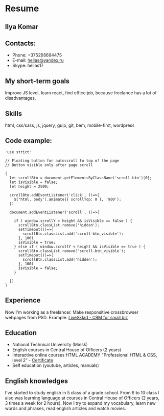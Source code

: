 # Resume

## Ilya Komar

## Contacts:
- Phone: +375296664475
- E-mail: helias@yandex.ru
- Skype: helias17

## My short-term goals
Improve JS level, learn react, find office job, because freelance has a lot of disadvantages.

## Skills
html, css/sass,  js, jquery, gulp, git, bem, mobile-first, wordpress

## Code example:
```
'use strict'

// Floating button for autoscroll to top of the page
// Button visible only after page scroll

{
  let scrollBtn = document.getElementsByClassName('scroll-btn')[0];
  let isVisible = false;
  let height = 2500;

  scrollBtn.addEventListener('click', ()=>{
    $('html, body').animate({ scrollTop: 0 }, '900');
  })

  document.addEventListener('scroll', ()=>{

    if ( window.scrollY > height && isVisible == false ) {
      scrollBtn.classList.remove('hidden');
      setTimeout(()=>{
        scrollBtn.classList.add('scroll-btn_visible');
      }, 100)
      isVisible = true;
    } else if ( window.scrollY < height && isVisible == true ) {
      scrollBtn.classList.remove('scroll-btn_visible');
      setTimeout(()=>{
        scrollBtn.classList.add('hidden');
      }, 100)
      isVisible = false;
    }

  })
}
```

## Experience 
Now I'm working as a freelancer. Make responsitive crossbrowser webpages from PSD.
Example: [LiveSklad - CRM for small biz](https://helias17.github.io/livesklad/)

## Education
- National Technical University (Minsk)
- English courses in Central House of Officers (2 years)
- Interactive online courses HTML ACADEMY "Professional HTML & CSS, level 2" - [Certificate](https://assets.htmlacademy.ru/certificates/intensive/63/236662.pdf)
- Self education (youtube, articles, manuals)


## English knowledges
I've started to study english in 5 class of a grade school. From 9 to 10 class I also was learning language at courses in Central House of Officers (2 years, 3 times a week for 2 hours). Now I try to expand my vocabulary, learn new words and phrases, read english articles and watch movies.

